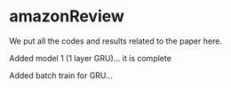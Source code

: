 # amazonReview

We put all the codes and results related to the paper here.

Added model 1 (1 layer GRU)... it is complete 

Added batch train for GRU...
